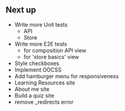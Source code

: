 ## Next up
- Write more Unit tests
  - API
  - Store
- Write more E2E tests
  - for composition API view
  - for 'store basics' view
- Style checkboxes
- Implement OOCSS
- Add hamburger menu for responsiveness
- Learning Resources site
- About me site
- Build a quiz site
- remove _redirects error